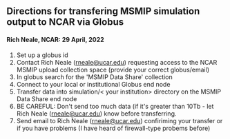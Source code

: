 
## Directions for transfering MSMIP simulation output to NCAR via Globus
#### Rich Neale, NCAR: 29 April, 2022

1. Set up a globus id
2. Contact Rich Neale (rneale@ucar.edu) requesting access to the NCAR MSMIP upload collection space (provide your correct globus/email)
3. In globus search for the 'MSMIP Data Share' collection
4. Connect to your local or institutional Globus end node
5. Transfer data into simulation/< your institution> directory on the MSMIP Data Share end node
6. BE CAREFUL: Don't send too much data (if it's greater than 10Tb - let Rich Neale  (rneale@ucar.edu) know before transferring.
7. Send email to Rich Neale (rneale@ucar.edu) confiriming your transfer or if you have problems (I have heard of firewall-type probems before)
